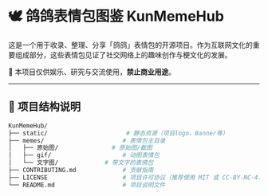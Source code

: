 # 🕊️ 鸽鸽表情包图鉴 KunMemeHub

这是一个用于收录、整理、分享「鸽鸽」表情包的开源项目。作为互联网文化的重要组成部分，这些表情包见证了社交网络上的趣味创作与梗文化的发展。

📌 本项目仅供娱乐、研究与交流使用，**禁止商业用途**。

---

## 📂 项目结构说明

```bash
KunMemeHub/
├── static/                      # 静态资源（项目logo、Banner等）
├── memes/                      # 表情包主目录
│   ├── 原始图/               # 原始图/截图
│   ├── gif/                    # 动图表情包
│   └── 文字图/             # 带文字的表情包
├── CONTRIBUTING.md             # 贡献指南
├── LICENSE                     # 项目许可协议（推荐使用 MIT 或 CC-BY-NC-4.0）
└── README.md                   # 项目说明文件
